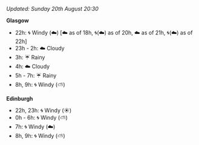 *Updated: Sunday 20th August 20:30*

**Glasgow**

* 22h: :cyclone: Windy (:cloud:) [:cloud: as of 18h, :cyclone:(:cloud:) as of 20h, :cloud: as of 21h, :cyclone:(:cloud:) as of 22h]
* 23h - 2h: :cloud: Cloudy
* 3h: :umbrella: Rainy
* 4h: :cloud: Cloudy
* 5h - 7h: :umbrella: Rainy
* 8h, 9h: :cyclone: Windy (:partly_sunny:)

**Edinburgh**

* 22h, 23h: :cyclone: Windy (:sunny:)
* 0h - 6h: :cyclone: Windy (:partly_sunny:)
* 7h: :cyclone: Windy (:cloud:)
* 8h, 9h: :cyclone: Windy (:partly_sunny:)
